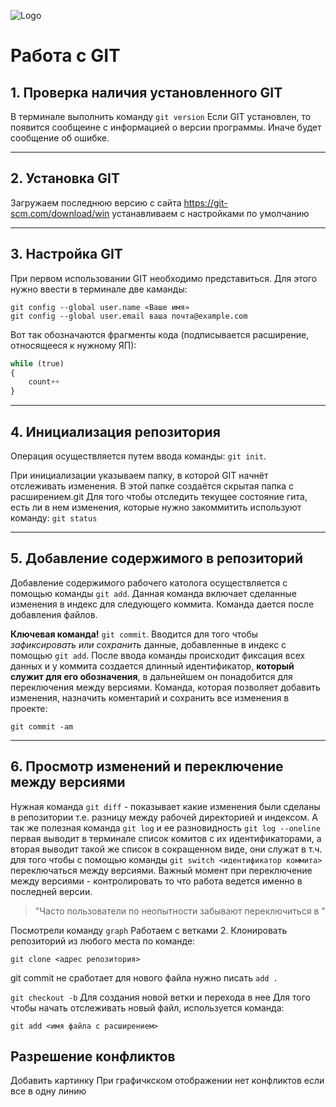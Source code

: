 ![Logo](alh1.png)
# Работа с GIT

## 1. Проверка наличия установленного GIT
В терминале выполнить команду `git version`
Если GIT установлен, то появится сообщеине с информацией о версии программы. Иначе будет сообщение об ошибке.

---

## 2. Установка GIT
Загружаем последнюю версию с сайта
https://git-scm.com/download/win
устанавливаем с наcтройками по умолчанию

---

## 3. Настройка GIT
При первом использовании GIT необходимо представиться. Для этого нужно ввести в терминале две каманды:
```
git config --global user.name «Ваше имя»
git config --global user.email ваша почта@example.com
```
Вот так обозначаются фрагменты кода (подписывается расширение, относящееся к нужному ЯП):

```py
while (true)
{
    count++
}
```
---

## 4. Инициализация репозитория
Операция осуществляется путем ввода команды: `git init`.

При инициализации указываем папку, в которой GIT начнёт отслеживать изменения. В этой папке создаётся скрытая папка с расширением.git
Для того чтобы отследить текущее состояние гита, есть ли в нем изменения, которые нужно закоммитить используют команду: `git status`

---

## 5. Добавление содержимого в репозиторий
Добавление содержимого рабочего католога осуществляется с помощью команды `git add`. Данная команда включает сделанные изменения в индекс для следующего коммита. Команда дается после добавления файлов.

**Ключевая команда!**
`git commit`. Вводится для того чтобы *зафиксировать или сохранить* данные, добавленные в индекс с помощью `git add`. После ввода команды происходит фиксация всех данных и у коммита создается длинный идентификатор, **который служит для его обозначения**, в дальнейшем он понадобится для переключения между версиями.
Команда, которая позволяет добавить изменения, назначить коментарий и сохранить все изменения в проекте:
```
git commit -am
```

---

## 6. Просмотр изменений и переключение между версиями

Нужная команда `git diff` - показывает какие изменения были сделаны в репозитории т.е. разницу между рабочей директорией и индексом.
А так же полезная команда `git log` и ее разновидность `git log --oneline` первая выводит в терминале список комитов с их идентификаторами, а вторая выводит такой же список в сокращенном виде, они служат в т.ч. для того чтобы с помощью команды `git switch <идентификатор коммита>` переключаться между версиями.
Важный момент при переключение между версиями - контролировать то что работа ведется именно в последней версии.
> "Часто пользователи по неопытности забывают переключиться в "



Посмотрели команду `graph`
Работаем с ветками
2. Клонировать репозиторий из любого места по команде:
```
git clone <адрес репозитория>
```

git commit не сработает для нового файла
нужно писать `add .`

`git checkout -b`
Для создания новой ветки и перехода в нее
 Для того чтобы начать отслеживать новый файл, используется команда:
 ```
 git add <имя файла с расширением>
 ```

## Разрешение конфликтов

Добавить картинку
При графичкском отображении нет конфликтов если все в одну линию

